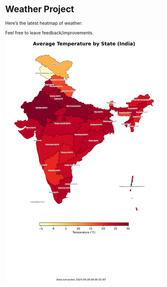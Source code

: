 # Weather Project

Here’s the latest heatmap of weather:

Feel free to leave feedback/improvements.

![India Heatmap](docs/assets/india_heatmap.png?v=D82D4A)
